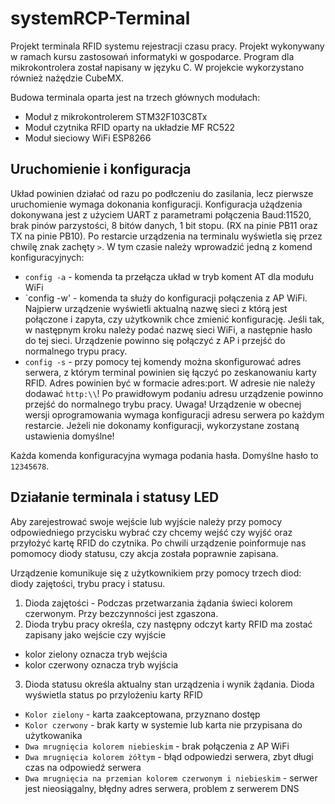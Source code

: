 # systemRCP-Terminal
Projekt terminala RFID systemu rejestracji czasu pracy. Projekt wykonywany w ramach kursu zastosowań informatyki w gospodarce.
Program dla mikrokontrolera został napisany w języku C. W projekcie wykorzystano również nażędzie CubeMX.

Budowa terminala oparta jest na trzech głównych modułach:
* Moduł z mikrokontrolerem STM32F103C8Tx
* Moduł czytnika RFID oparty na układzie MF RC522
* Moduł sieciowy WiFi ESP8266

## Uruchomienie i konfiguracja
Układ powinien działać od razu po podłczeniu do zasilania, lecz pierwsze uruchomienie wymaga dokonania konfiguracji. Konfiguracja użądzenia dokonywana jest z użyciem UART z parametrami połączenia Baud:11520, brak pinów parzystości, 8 bitów danych, 1 bit stopu. (RX na pinie  PB11 oraz TX na pinie PB10). Po restarcie urządzenia na terminalu wyświetla się przez chwilę znak zachęty `>`. W tym czasie należy wprowadzić jedną z komend konfiguracyjnych:
* `config -a` - komenda ta przełącza układ w tryb koment AT dla modułu WiFi
* `config -w' - komenda ta służy do konfiguracji połączenia z AP WiFi. Najpierw urządzenie wyświetli aktualną nazwę sieci z którą jest połączone i zapyta, czy użytkownik chce zmienić konfigurację. Jeśli tak, w następnym kroku należy podać nazwę sieci WiFi, a następnie hasło do tej sieci. Urządzenie powinno się połączyć z AP i przejść do normalnego trypu pracy.
* `config -s` - przy pomocy tej komendy można skonfigurować adres serwera, z którym terminal powinien się łączyć po zeskanowaniu karty RFID. Adres powinien być w formacie adres:port. W adresie nie należy dodawać `http:\\`! Po prawidłowym podaniu adresu urządzenie powinno przejść do normalnego trybu pracy. Uwaga! Urządzenie w obecnej wersji oprogramowania wymaga konfiguracji adresu serwera po każdym restarcie. Jeżeli nie dokonamy konfiguracji, wykorzystane zostaną ustawienia domyślne!

Każda komenda konfiguracyjna wymaga podania hasła. Domyślne hasło to `12345678`.

## Działanie terminala i statusy LED
Aby zarejestrować swoje wejście lub wyjście należy przy pomocy odpowiedniego przycisku wybrać czy chcemy wejść czy wyjść oraz przyłożyć kartę RFID do czytnika. Po chwili urządzenie poinformuje nas pomomocy diody statusu, czy akcja została poprawnie zapisana.

Urządzenie komunikuje się z użytkownikiem przy pomocy trzech diod: diody zajętości, trybu pracy i statusu.
1) Dioda zajętości - Podczas przetwarzania żądania świeci kolorem czerwonym. Przy bezczynności jest zgaszona.
2) Dioda trybu pracy określa, czy następny odczyt karty RFID ma zostać zapisany jako wejście czy wyjście
* kolor zielony oznacza tryb wejścia
* kolor czerwony oznacza tryb wyjścia
3) Dioda statusu określa aktualny stan urządzenia i wynik żądania. Dioda wyświetla status po przylożeniu karty RFID
* `Kolor zielony` - karta zaakceptowana, przyznano dostęp
* `Kolor czerwony` - brak karty w systemie lub karta nie przypisana do użytkowanika
* `Dwa mrugnięcia kolorem niebieskim` - brak połączenia z AP WiFi
* `Dwa mrugnięcia kolorem żółtym` - błąd odpowiedzi serwera, zbyt długi czas na odpowiedź serwera
* `Dwa mrugnięcia na przemian kolorem czerwonym i niebieskim` - serwer jest nieosiągalny, błędny adres serwera, problem z serwerem DNS
